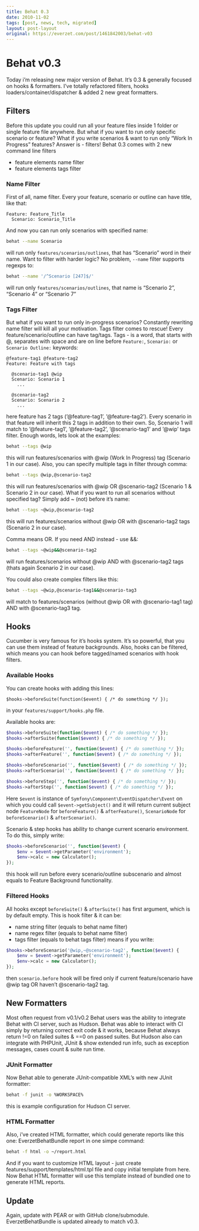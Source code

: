 ```yaml
---
title: Behat 0.3
date: 2010-11-02
tags: [post, news, tech, migrated]
layout: post-layout
original: https://everzet.com/post/1461842003/behat-v03
---
```


# Behat v0.3

Today i’m releasing new major version of Behat. It’s 0.3 & generally focused on hooks & formatters. I’ve totally refactored filters, hooks loaders/container/dispatcher & added 2 new great formatters.

## Filters

Before this update you could run all your feature files inside 1 folder or single feature file anywhere. But what if you want to run only specific scenario or feature? What if you write scenarios & want to run only “Work In Progress” features? Answer is - filters! Behat 0.3 comes with 2 new command line filters

* feature elements name filter
* feature elements tags filter

### Name Filter

First of all, name filter. Every your feature, scenario or outline can have title, like that:

```gherkin
Feature: Feature_Title
  Scenario: Scenario_Title
```

And now you can run only scenarios with specified name:

```bash
behat --name Scenario
```

will run only `features/scenarios/outlines`, that has “Scenario” word in their name. Want to
filter with harder logic? No problem, `--name` filter supports regexps to:

```bash
behat --name '/^Scenario [247]$/'
```

will run only `features/scenarios/outlines`, that name is “Scenario 2”, “Scenario 4” or “Scenario
7”

### Tags Filter

But what if you want to run only in-progress scenarios? Constantly rewriting name filter will kill
all your motivation. Tags filter comes to rescue! Every feature/scenario/outline can have
tag/tags. Tags - is a word, that starts with @, separates with space and are on line before
`Feature:`, `Scenario:` or `Scenario Outline:` keywords:

```gherkin
@feature-tag1 @feature-tag2
Feature: Feature with tags

  @scenario-tag1 @wip
  Scenario: Scenario 1
    ...

  @scenario-tag2
  Scenario: Scenario 2
    ...
```

here feature has 2 tags (’@feature-tag1’, ’@feature-tag2’). Every scenario in that feature will
inherit this 2 tags in addition to their own. So, Scenario 1 will match to ’@feature-tag1’,
’@feature-tag2’, ’@scenario-tag1’ and ’@wip’ tags filter. Enough words, lets look at the examples:

```bash
behat --tags @wip
```

this will run features/scenarios with @wip (Work In Progress) tag (Scenario 1 in our case). Also,
you can specify multiple tags in filter through comma:

```bash
behat --tags @wip,@scenario-tag2
```

this will run features/scenarios with @wip OR @scenario-tag2 (Scenario 1 & Scenario 2 in our
case). What if you want to run all scenarios without specified tag? Simply add ~ (not) before it’s
name:

```bash
behat --tags ~@wip,@scenario-tag2
```

this will run features/scenarios without @wip OR with @scenario-tag2 tags (Scenario 2 in our
case).

Comma means OR. If you need AND instead - use &&:

```bash
behat --tags ~@wip&&@scenario-tag2
```

will run features/scenarios without @wip AND with @scenario-tag2 tags (thats again Scenario 2 in
our case).

You could also create complex filters like this:

```bash
behat --tags ~@wip,@scenario-tag1&&@scenario-tag3
```

will match to features/scenarios (without @wip OR with @scenario-tag1 tag) AND with @scenario-tag3
tag.

## Hooks

Cucumber is very famous for it’s hooks system. It’s so powerful, that you can use them instead of
feature backgrounds. Also, hooks can be filtered, which means you can hook before tagged/named
scenarios with hook filters.

### Available Hooks

You can create hooks with adding this lines:

```phg
$hooks->beforeSuite(function($event) { /* do something */ });
```

in your `features/support/hooks.php` file.

Available hooks are:

```php
$hooks->beforeSuite(function($event) { /* do something */ });
$hooks->afterSuite(function($event) { /* do something */ });

$hooks->beforeFeature('', function($event) { /* do something */ });
$hooks->afterFeature('', function($event) { /* do something */ });

$hooks->beforeScenario('', function($event) { /* do something */ });
$hooks->afterScenario('', function($event) { /* do something */ });

$hooks->beforeStep('', function($event) { /* do something */ });
$hooks->afterStep('', function($event) { /* do something */ });
```

Here `$event` is instance of `Symfony\Component\EventDispatcher\Event` on which you could call
`$event->getSubject()` and it will return current subject node `FeatureNode` for `beforeFeature()`
& `afterFeature()`, `ScenarioNode` for `beforeScenario()` & `afterScenario()`.

Scenario & step hooks has ability to change current scenario environment. To do this, simply
write:

```php
$hooks->beforeScenario('', function($event) {
    $env = $event->getParameter('environment');
    $env->calc = new Calculator();
});
```

this hook will run before every scenario/outline subscenario and almost equals to Feature Background functionality.

### Filtered Hooks

All hooks except `beforeSuite()` & `afterSuite()` has first argument, which is by default empty.
This is hook filter & it can be:

* name string filter (equals to behat name filter)
* name regex filter (equals to behat name filter)
* tags filter (equals to behat tags filter) means if you write:

```php
$hooks->beforeScenario('@wip,~@scenario-tag2', function($event) {
    $env = $event->getParameter('environment');
    $env->calc = new Calculator();
});
```

then `scenario.before` hook will be fired only if current feature/scenario have @wip tag OR
haven’t @scenario-tag2 tag.

## New Formatters

Most often request from v0.1/v0.2 Behat users was the ability to integrate Behat with CI server,
such as Hudson. Behat was able to interact with CI simply by returning correct exit code & it
works, because Behat always return !=0 on failed suites & ==0 on passed suites. But Hudson also
can integrate with PHPUnit, JUnit & show extended run info, such as exception messages, cases
count & suite run time.

### JUnit Formatter

Now Behat able to generate JUnit-compatible XML’s with new JUnit formatter:

```bash
behat -f junit -o %WORKSPACE%
```

this is example configuration for Hudson CI server.

### HTML Formatter

Also, i’ve created HTML formatter, which could generate reports like this one: EverzetBehatBundle
report in one simpe command:

```bash
behat -f html -o ~/report.html
```

And if you want to customize HTML layout - just create features/support/templates/html.tpl file
and copy initial template from here. Now Behat HTML formatter will use this template instead of
bundled one to generate HTML reports.

## Update

Again, update with PEAR or with GitHub clone/submodule. EverzetBehatBundle is updated already to
match v0.3.

